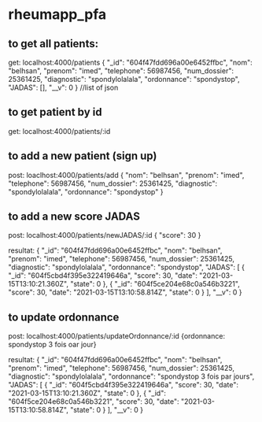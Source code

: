 # rheumapp_pfa


## to get all patients:

get: localhost:4000/patients
{
    "_id": "604f47fdd696a00e6452ffbc",
    "nom": "belhsan",
    "prenom": "imed",
    "telephone": 56987456,
    "num_dossier": 25361425,
    "diagnostic": "spondylolalala",
    "ordonnance": "spondystop",
    "JADAS": [],
    "__v": 0
} //list of json


## to get patient by id

get: localhost:4000/patients/:id

## to add a new patient (sign up)

post: loaclhost:4000/patients/add
{
    "nom": "belhsan",
    "prenom": "imed",
    "telephone": 56987456,
    "num_dossier": 25361425,
    "diagnostic": "spondylolalala",
    "ordonnance": "spondystop"
}

## to add a new score JADAS

post: localhost:4000/patients/newJADAS/:id
{
  "score": 30
  }
  
  resultat:
  {
    "_id": "604f47fdd696a00e6452ffbc",
    "nom": "belhsan",
    "prenom": "imed",
    "telephone": 56987456,
    "num_dossier": 25361425,
    "diagnostic": "spondylolalala",
    "ordonnance": "spondystop",
    "JADAS": [
        {
            "_id": "604f5cbd4f395e322419646a",
            "score": 30,
            "date": "2021-03-15T13:10:21.360Z",
            "state": 0
        },
        {
            "_id": "604f5ce204e68c0a546b3221",
            "score": 30,
            "date": "2021-03-15T13:10:58.814Z",
            "state": 0
        }
    ],
    "__v": 0
}
  
## to update ordonnance

post: localhost:4000/patients/updateOrdonnance/:id
{ordonnance: spondystop 3 fois oar jour}

resultat:
{
    "_id": "604f47fdd696a00e6452ffbc",
    "nom": "belhsan",
    "prenom": "imed",
    "telephone": 56987456,
    "num_dossier": 25361425,
    "diagnostic": "spondylolalala",
    "ordonnance": "spondystop 3 fois par jours",
    "JADAS": [
        {
            "_id": "604f5cbd4f395e322419646a",
            "score": 30,
            "date": "2021-03-15T13:10:21.360Z",
            "state": 0
        },
        {
            "_id": "604f5ce204e68c0a546b3221",
            "score": 30,
            "date": "2021-03-15T13:10:58.814Z",
            "state": 0
        }
    ],
    "__v": 0
}
